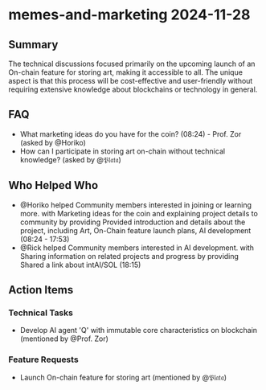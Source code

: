 # memes-and-marketing 2024-11-28

## Summary
The technical discussions focused primarily on the upcoming launch of an On-chain feature for storing art, making it accessible to all. The unique aspect is that this process will be cost-effective and user-friendly without requiring extensive knowledge about blockchains or technology in general.

## FAQ
- What marketing ideas do you have for the coin? (08:24) - Prof. Zor (asked by @Horiko)
- How can I participate in storing art on-chain without technical knowledge? (asked by @𝔓𝔩𝔞𝔱𝔞)

## Who Helped Who
- @Horiko helped Community members interested in joining or learning more. with Marketing ideas for the coin and explaining project details to community by providing Provided introduction and details about the project, including Art, On-Chain feature launch plans, AI development (08:24 - 17:53)
- @Rick helped Community members interested in AI development. with Sharing information on related projects and progress by providing Shared a link about intAI/SOL (18:15)

## Action Items

### Technical Tasks
- Develop AI agent 'Q' with immutable core characteristics on blockchain (mentioned by @Prof. Zor)

### Feature Requests
- Launch On-chain feature for storing art (mentioned by @𝔓𝔩𝔞𝔱𝔞)